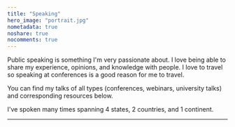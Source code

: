 ```yaml
---
title: "Speaking"
hero_image: "portrait.jpg"
nometadata: true
noshare: true
nocomments: true
---
```


Public speaking is something I'm very passionate about. I love being able to
share my experience, opinions, and knowledge with people. I love to travel
so speaking at conferences is a good reason for me to travel.

You can find my talks of all types (conferences, webinars, university talks)
and corresponding resources below.

I've spoken many times spanning 4 states, 2 countries, and 1 continent.

---
